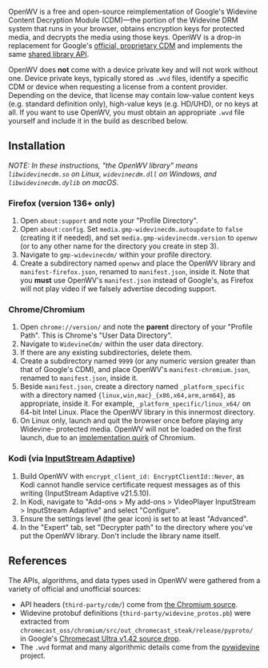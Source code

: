 OpenWV is a free and open-source reimplementation of Google's Widevine Content
Decryption Module (CDM)—the portion of the Widevine DRM system that runs in
your browser, obtains encryption keys for protected media, and decrypts the
media using those keys. OpenWV is a drop-in replacement for Google's [official,
proprietary CDM][official-cdm] and implements the same [shared library
API][chromium-cdm-api].

OpenWV does **not** come with a device private key and will not work without
one. Device private keys, typically stored as `.wvd` files, identify a specific
CDM or device when requesting a license from a content provider. Depending on
the device, that license may contain low-value content keys (e.g. standard
definition only), high-value keys (e.g. HD/UHD), or no keys at all. If you want
to use OpenWV, you must obtain an appropriate `.wvd` file yourself and include
it in the build as described below.

[official-cdm]: https://hg-edge.mozilla.org/mozilla-central/file/tip/toolkit/content/gmp-sources/widevinecdm.json

## Installation

*NOTE: In these instructions, "the OpenWV library" means `libwidevinecdm.so` on
Linux, `widevinecdm.dll` on Windows, and `libwidevinecdm.dylib` on macOS.*

### Firefox (version 136+ only)
1. Open `about:support` and note your "Profile Directory".
2. Open `about:config`. Set `media.gmp-widevinecdm.autoupdate` to `false`
   (creating it if needed), and set `media.gmp-widevinecdm.version` to `openwv`
   (or to any other name for the directory you create in step 3).
3. Navigate to `gmp-widevinecdm/` within your profile directory.
4. Create a subdirectory named `openwv` and place the OpenWV library and
   `manifest-firefox.json`, renamed to `manifest.json`, inside it. Note that
   you **must** use OpenWV's `manifest.json` instead of Google's, as Firefox
   will not play video if we falsely advertise decoding support.

### Chrome/Chromium
1. Open `chrome://version/` and note the **parent** directory of your "Profile
   Path". This is Chrome's "User Data Directory".
2. Navigate to `WidevineCdm/` within the user data directory.
3. If there are any existing subdirectories, delete them.
4. Create a subdirectory named `9999` (or any numeric version greater than that
   of Google's CDM), and place OpenWV's `manifest-chromium.json`, renamed to
   `manifest.json`, inside it.
5. Beside `manifest.json`, create a directory named `_platform_specific` with
   a directory named `{linux,win,mac}_{x86,x64,arm,arm64}`, as appropriate,
   inside it. For example, `_platform_specific/linux_x64/` on 64-bit Intel
   Linux. Place the OpenWV library in this innermost directory.
6. On Linux only, launch and quit the browser once before playing any Widevine-
   protected media. OpenWV will not be loaded on the first launch, due to an
   [implementation quirk][chromium-hint] of Chromium.

### Kodi (via [InputStream Adaptive](https://github.com/xbmc/inputstream.adaptive))
1. Build OpenWV with `encrypt_client_id: EncryptClientId::Never`, as Kodi
   cannot handle service certificate request messages as of this writing
   (InputStream Adaptive v21.5.10).
2. In Kodi, navigate to "Add-ons > My add-ons > VideoPlayer InputStream >
   InputStream Adaptive" and select "Configure".
3. Ensure the settings level (the gear icon) is set to at least "Advanced".
4. In the "Expert" tab, set "Decrypter path" to the directory where you've put
   the OpenWV library. Don't include the library name itself.

[chromium-hint]: https://source.chromium.org/chromium/chromium/src/+/main:chrome/common/media/cdm_registration.cc;l=163-187;drc=e1e92741ef5eac000a66a712ae1af2c44781bc40

## References

The APIs, algorithms, and data types used in OpenWV were gathered from a variety of official and
unofficial sources:

- API headers (`third-party/cdm/`) come from [the Chromium source][chromium-cdm-api].
- Widevine protobuf definitions (`third-party/widevine_protos.pb`) were extracted from
  `chromecast_oss/chromium/src/out_chromecast_steak/release/pyproto/` in Google's
  [Chromecast Ultra v1.42 source drop][steak-1.42-oss].
- The `.wvd` format and many algorithmic details come from the [pywidevine][pywidevine] project.

[chromium-cdm-api]: https://chromium.googlesource.com/chromium/cdm/
[pywidevine]: https://github.com/devine-dl/pywidevine/
[steak-1.42-oss]: https://drive.google.com/file/d/153TuZqh9FTBKRabGx686tbJefeqM2sJf/view?usp=drive_link

